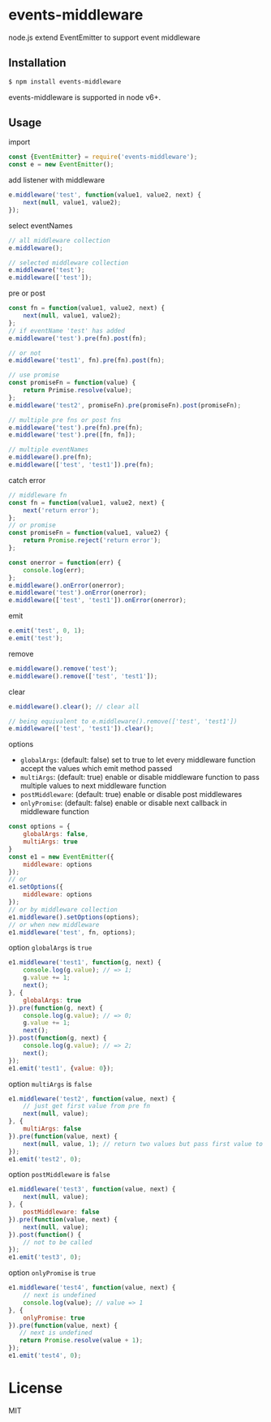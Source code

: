 # events-middleware
node.js extend EventEmitter to support event middleware

## Installation

```bash
$ npm install events-middleware
```
events-middleware is supported in node v6+.

## Usage

import

```js
const {EventEmitter} = require('events-middleware');
const e = new EventEmitter();
```

add listener with middleware

```js
e.middleware('test', function(value1, value2, next) {
    next(null, value1, value2);
});
```

select eventNames

```js
// all middleware collection
e.middleware();

// selected middleware collection
e.middleware('test');
e.middleware(['test']);
```

pre or post

```js
const fn = function(value1, value2, next) {
    next(null, value1, value2);
};
// if eventName 'test' has added
e.middleware('test').pre(fn).post(fn);

// or not
e.middleware('test1', fn).pre(fn).post(fn);

// use promise
const promiseFn = function(value) {
    return Primise.resolve(value);
}; 
e.middleware('test2', promiseFn).pre(promiseFn).post(promiseFn);

// multiple pre fns or post fns
e.middleware('test').pre(fn).pre(fn);
e.middleware('test').pre([fn, fn]);

// multiple eventNames
e.middleware().pre(fn);
e.middleware(['test', 'test1']).pre(fn);
```

catch error

```js
// middleware fn
const fn = function(value1, value2, next) {
    next('return error');
};
// or promise
const promiseFn = function(value1, value2) {
    return Promise.reject('return error');
};

const onerror = function(err) {
    console.log(err);
};
e.middleware().onError(onerror);
e.middleware('test').onError(onerror);
e.middleware(['test', 'test1']).onError(onerror);
```

emit

```js
e.emit('test', 0, 1);
e.emit('test');
```

remove

```js
e.middleware().remove('test');
e.middleware().remove(['test', 'test1']);
```

clear

```js
e.middleware().clear(); // clear all

// being equivalent to e.middleware().remove(['test', 'test1'])
e.middleware(['test', 'test1']).clear();
```

options
- `globalArgs`: (default: false) set to true to let every middleware function accept the values which emit method passed
- `multiArgs`: (default: true) enable or disable middleware function to pass multiple values to next middleware function
- `postMiddleware`: (default: true) enable or disable post middlewares
- `onlyPromise`: (default: false) enable or disable next callback in middleware function

```js
const options = {
    globalArgs: false,
    multiArgs: true
}
const e1 = new EventEmitter({
    middleware: options
});
// or
e1.setOptions({
    middleware: options
});
// or by middleware collection
e1.middleware().setOptions(options);
// or when new middleware
e1.middleware('test', fn, options);
```

option `globalArgs` is `true`

```js
e1.middleware('test1', function(g, next) {
    console.log(g.value); // => 1;
    g.value += 1;
    next();
}, {
    globalArgs: true
}).pre(function(g, next) {
    console.log(g.value); // => 0;
    g.value += 1;
    next();
}).post(function(g, next) {
    console.log(g.value); // => 2;
    next();
});
e1.emit('test1', {value: 0});
```

option `multiArgs` is `false`

```js
e1.middleware('test2', function(value, next) {
    // just get first value from pre fn
    next(null, value);
}, {
    multiArgs: false
}).pre(function(value, next) {
    next(null, value, 1); // return two values but pass first value to next
});
e1.emit('test2', 0);
```

option `postMiddleware` is `false`

```js
e1.middleware('test3', function(value, next) {
    next(null, value);
}, {
    postMiddleware: false
}).pre(function(value, next) {
    next(null, value);
}).post(function() {
    // not to be called
});
e1.emit('test3', 0);
```

option `onlyPromise` is `true`

```js
e1.middleware('test4', function(value, next) {
    // next is undefined
    console.log(value); // value => 1
}, {
    onlyPromise: true
}).pre(function(value, next) {
   // next is undefined
   return Promise.resolve(value + 1);
});
e1.emit('test4', 0);
```

# License

  MIT
